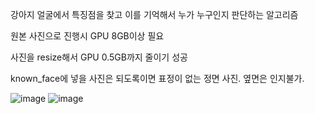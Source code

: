 강아지 얼굴에서 특징점을 찾고 이를 기억해서 누가 누구인지 판단하는 알고리즘

원본 사진으로 진행시 GPU 8GB이상 필요

사진을 resize해서 GPU 0.5GB까지 줄이기 성공

known_face에 넣을 사진은 되도록이면 표정이 없는 정면 사진. 옆면은 인지불가.

![image](https://github.com/yunjiJ00/dog_face_recognition/assets/123616936/fae538e4-20e2-4d0f-ad45-bd41d854224f)
![image](https://github.com/yunjiJ00/dog_face_recognition/assets/123616936/7e98fcd9-c29d-4adf-bace-f910babf520b)
